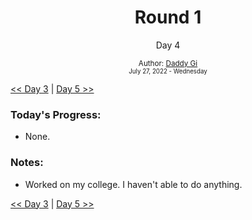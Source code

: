 <div align="center">
    <h1>Round 1</h1>
    <p>Day 4</p>
    <sub>
      Author: <a href="https://github.com/daddygi" target="_blank">Daddy Gi</a>
      <br>
      <small>July 27, 2022 - Wednesday</small>
    </sub>
  </div>

[<< Day 3](day003.md) | [Day 5 >>](day005.md)

### Today's Progress:

- None.

### Notes:

- Worked on my college. I haven't able to do anything.



[<< Day 3](day003.md) | [Day 5 >>](day005.md)
